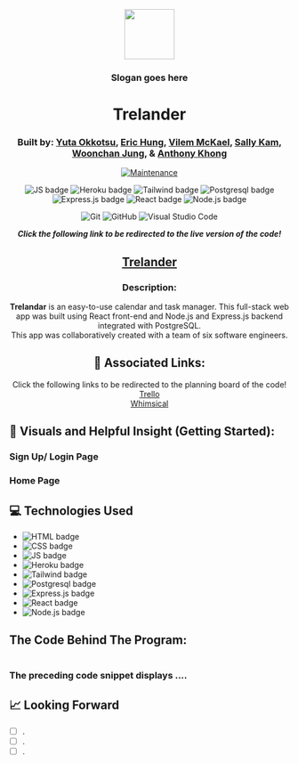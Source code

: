 <div align="center">
  
<img src="https://res.cloudinary.com/diw7vmgum/image/upload/v1685126979/trelandar-fcedbecolor_fmv835.png" height="90" />

### Slogan goes here

# Trelander

### Built by: **[Yuta Okkotsu](https://www.linkedin.com/in/yutaokkotsu/)**, **[Eric Hung](https://www.linkedin.com/in/erichungdev/)**, **[Vilem McKael](https://www.linkedin.com/in/vilem-mckael/)**, **[Sally Kam](https://www.linkedin.com/in/sallykam/)**, **[Woonchan Jung](https://www.linkedin.com/in/woonchanjung/)**, & **[Anthony Khong](https://www.linkedin.com/in/anthonykhong956/)**

[![Maintenance](https://img.shields.io/badge/Maintained%3F-yes-green.svg)](https://GitHub.com/Naereen/StrapDown.js/graphs/commit-activity)

![JS badge](https://img.shields.io/badge/JavaScript-323330?style=for-the-badge&logo=javascript&logoColor=F7DF1E)
![Heroku badge](https://img.shields.io/badge/Heroku-430098?style=for-the-badge&logo=heroku&logoColor=white)
![Tailwind badge](https://img.shields.io/badge/Tailwind_CSS-38B2AC?style=for-the-badge&logo=tailwind-css&logoColor=white)
![Postgresql badge](https://img.shields.io/badge/PostgreSQL-316192?style=for-the-badge&logo=postgresql&logoColor=white)
![Express.js badge](https://img.shields.io/badge/Express.js-000000?style=for-the-badge&logo=express&logoColor=white)
![React badge](https://img.shields.io/badge/React-20232A?style=for-the-badge&logo=react&logoColor=61DAFB)
![Node.js badge](https://img.shields.io/badge/Node.js-339933?style=for-the-badge&logo=nodedotjs&logoColor=white)

![Git](https://img.shields.io/badge/GIT-E44C30?style=for-the-badge&logo=git&logoColor=white)
![GitHub](https://img.shields.io/badge/GitHub-100000?style=for-the-badge&logo=github&logoColor=white)
![Visual Studio Code](https://img.shields.io/badge/Visual_Studio_Code-0078D4?style=for-the-badge&logo=visual%20studio%20code&logoColor=white)

  
**_Click the following link to be redirected to the live version of the code!_**

## [Trelander]()

### Description:

**Trelandar** is an easy-to-use calendar and task manager. This full-stack web app was built using React front-end and Node.js and Express.js backend integrated with PostgreSQL. 
<br />
This app was collaboratively created with a team of six software engineers. 
<br />


## :link: Associated Links:

Click the following links to be redirected to the planning board of the code! 
<br />
[Trello](https://trello.com/b/H9bKYFvs/trelander)
<br />
[Whimsical]()
  
</div>

## :camera_flash: Visuals and Helpful Insight (Getting Started):

### Sign Up/ Login Page


### Home Page


## :computer: Technologies Used

- ![HTML badge](https://img.shields.io/badge/HTML5-E34F26?style=for-the-badge&logo=html5&logoColor=white)
- ![CSS badge](https://img.shields.io/badge/CSS3-1572B6?style=for-the-badge&logo=css3&logoColor=white)
- ![JS badge](https://img.shields.io/badge/JavaScript-323330?style=for-the-badge&logo=javascript&logoColor=F7DF1E)
- ![Heroku badge](https://img.shields.io/badge/Heroku-430098?style=for-the-badge&logo=heroku&logoColor=white)
- ![Tailwind badge](https://img.shields.io/badge/Tailwind_CSS-38B2AC?style=for-the-badge&logo=tailwind-css&logoColor=white)
- ![Postgresql badge](https://img.shields.io/badge/PostgreSQL-316192?style=for-the-badge&logo=postgresql&logoColor=white)
- ![Express.js badge](https://img.shields.io/badge/Express.js-000000?style=for-the-badge&logo=express&logoColor=white)
- ![React badge](https://img.shields.io/badge/React-20232A?style=for-the-badge&logo=react&logoColor=61DAFB)
- ![Node.js badge](https://img.shields.io/badge/Node.js-339933?style=for-the-badge&logo=nodedotjs&logoColor=white)

## The Code Behind The Program:

```javascript


```


### The preceding code snippet displays ....

## :chart_with_upwards_trend: Looking Forward

- [ ] .
- [ ] .
- [ ] .
